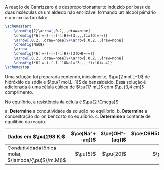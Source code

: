 A reação de Cannizzaro é o desproporcionamento induzido por base de duas moléculas de um aldeído não enolizável formando um álcool primário e um íon carboxilato:

```latex
\schemestart
    \chemfig{2}\arrow[,0.2,,,draw=none]
    \chemfig{*6(-=-(-(-[-1]H)=[3,,,,fix]O)=-=)}
    \arrow[,0.2,,,draw=none]\+\arrow[,0.2,,,draw=none]
    \chemfig{NaOH}
    \arrow
    \chemfig{*6(-=-(-(-[-1]H)-[3]OH)=-=)}
    \arrow[,0.2,,,draw=none]\+\arrow[,0.2,,,draw=none]
    \chemfig{*6(-=-(-(-[-1]ONa)=[3,,,,fix]O)=-=)}
\schemestop
```

Uma solução foi preparada contendo, inicialmente, $\pu{2 mol.L−1}$ de hidróxido de sódio e $\pu{1 mol.L−1}$ de benzaldeído. Essa solução é adicionada à uma célula cúbica de $\pu{17 mL}$ com $\pu{3,4 cm}$ comprimento.

No equilíbrio, a resistência da célula é $\pu{2 \Omega}$

a. **Determine** a condutividade da solução no equilíbrio.
b. **Determine** a concentração do íon benzoato no equilíbrio.
c. **Determine** a contante de equilíbrio da reação.

| Dados em $\pu{298 K}$                               | $\ce{Na^+(aq)}$ | $\ce{OH^-(aq)}$ | $\ce{C6H5CO2^-(aq)}$ |
| :-------------------------------------------------- | --------------: | --------------: | -------------------: |
| Condutividade iônica molar, $\lambda/{\pu{S//m.M}}$ |        $\pu{5}$ |       $\pu{20}$ |             $\pu{3}$ |


